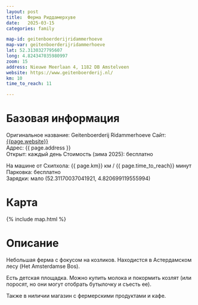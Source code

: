 ```yaml
---
layout: post
title:  Ферма Риддамерхуве
date:   2025-03-15
categories: family

map-id: geitenboerderijridammerhoeve
map-var: geitenboerderijridammerhoeve
lat: 52.3130327795607
long: 4.824347035980997
zoom: 15
address: Nieuwe Meerlaan 4, 1182 DB Amstelveen
website: https://www.geitenboerderij.nl/
km: 10
time_to_reach: 11

---
```

# Базовая информация
Оригинальное название: Geitenboerderij Ridammerhoeve 
Сайт: [{{page.website}}]({{page.website}})  
Адреc: {{ page.address }}  
Открыт: каждый день
Стоимость (зима 2025): бесплатно


На машине от Схипхола: {{ page.km}} км / {{ page.time_to_reach}} минут  
Парковка: бесплатно  
Зарядки: мало (52.31170037041921, 4.820699119555994)

# Карта
{% include map.html %}

# Описание
Небольшая ферма с фокусом на козликов. Находистся в Астердамском лесу (Het Amsterdamse Bos).

Есть детская площадка. Можно купить молока и покормить козлят (или поросят, но они могут отобрать бутылочку и съесть ее).

Также в ниличии магазин с фермерскими продуктами и кафе.